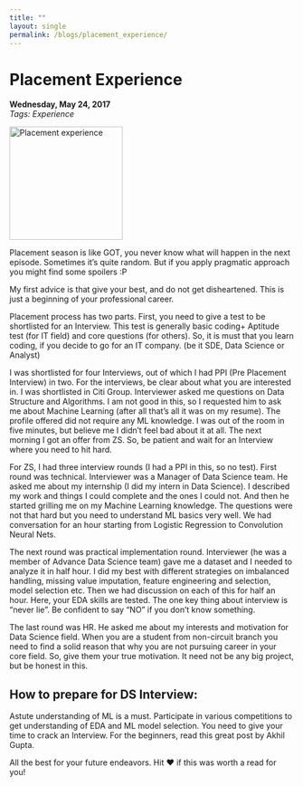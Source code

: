 ```yaml
---
title: ""
layout: single
permalink: /blogs/placement_experience/
---
```



# Placement Experience

**Wednesday, May 24, 2017**  
*Tags: Experience*

<img src="{{ site.baseurl }}assets/images/blogs/placement_experience/placement_experience.jpg" width="200" height="200" alt="Placement experience">

Placement season is like GOT, you never know what will happen in the next episode. Sometimes it’s quite random. But if you apply pragmatic approach you might find some spoilers :P

My first advice is that give your best, and do not get disheartened. This is just a beginning of your professional career.

Placement process has two parts. First, you need to give a test to be shortlisted for an Interview. This test is generally basic coding+ Aptitude test (for IT field) and core questions (for others). So, it is must that you learn coding, if you decide to go for an IT company. (be it SDE, Data Science or Analyst)

I was shortlisted for four Interviews, out of which I had PPI (Pre Placement Interview) in two. For the interviews, be clear about what you are interested in. I was shortlisted in Citi Group. Interviewer asked me questions on Data Structure and Algorithms. I am not good in this, so I requested him to ask me about Machine Learning (after all that’s all it was on my resume). The profile offered did not require any ML knowledge. I was out of the room in five minutes, but believe me I didn’t feel bad about it at all. The next morning I got an offer from ZS. So, be patient and wait for an Interview where you need to hit hard.

For ZS, I had three interview rounds (I had a PPI in this, so no test). First round was technical. Interviewer was a Manager of Data Science team. He asked me about my internship (I did my intern in Data Science). I described my work and things I could complete and the ones I could not. And then he started grilling me on my Machine Learning knowledge. The questions were not that hard but you need to understand ML basics very well. We had conversation for an hour starting from Logistic Regression to Convolution Neural Nets.

The next round was practical implementation round. Interviewer (he was a member of Advance Data Science team) gave me a dataset and I needed to analyze it in half hour. I did my best with different strategies on imbalanced handling, missing value imputation, feature engineering and selection, model selection etc. Then we had discussion on each of this for half an hour. Here, your EDA skills are tested. The one key thing about interview is “never lie”. Be confident to say “NO” if you don’t know something.

The last round was HR. He asked me about my interests and motivation for Data Science field. When you are a student from non-circuit branch you need to find a solid reason that why you are not pursuing career in your core field. So, give them your true motivation. It need not be any big project, but be honest in this.

## How to prepare for DS Interview:

Astute understanding of ML is a must. Participate in various competitions to get understanding of EDA and ML model selection. You need to give your time to crack an Interview. For the beginners, read this great post by Akhil Gupta.

All the best for your future endeavors. Hit ❤ if this was worth a read for you!
